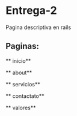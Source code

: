 # Entrega-2
Pagina descriptiva en rails

## Paginas:
** inicio**  

** about**  

** servicios**  

** contactato**  

** valores**  
